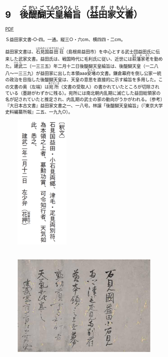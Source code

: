 # 9　<ruby>後<rt>ご</rt></ruby><ruby>醍<rt>だい</rt></ruby><ruby>醐<rt>ご</rt></ruby><ruby>天<rt>てん</rt></ruby><ruby>皇<rt>のう</rt></ruby><ruby>綸<rt>りん</rt></ruby><ruby>旨<rt>じ</rt></ruby>（<ruby>益<rt>ます</rt></ruby><ruby>田<rt>だ</rt></ruby><ruby>家<rt>け</rt></ruby><ruby>文<rt>もん</rt></ruby><ruby>書<rt>しょ</rt></ruby>）

<a href="../pdf/009.pdf" target="_blank">PDF</a>

Ｓ益田家文書‐○‐四。一通。縦三○・六cm、横四四・二cm。

益田家文書は、<ruby>石<rt>いわ</rt></ruby><ruby>見<rt>みの</rt></ruby><ruby>国<rt>くに</rt></ruby><ruby>益<rt>ます</rt></ruby><ruby>田荘<rt>だのしょう</rt></ruby>（島根県益田市）を中心とする武士団益田氏に伝来した武家文書。益田氏は、戦国時代に毛利氏に従い、近世には<ruby>萩<rt>はぎ</rt></ruby><ruby>藩家<rt>か</rt></ruby><ruby>老<rt>ろう</rt></ruby>を勤めた。<ruby>建<rt>けん</rt></ruby><ruby>武<rt>む</rt></ruby>二（一三三五）年二月十二日後醍醐天皇綸旨は、後醍醐天皇（一二八八〜一三三九）が益田家に出した本領aaa<ruby>安堵<rt>あんど</rt></ruby>の文書。鎌倉幕府を倒し公家一統の政治を目指した後醍醐天皇は、天皇の意思を直接的に示す綸旨を多用した。この文書の奥（左端）は<ruby>宛所<rt>あてどころ</rt></ruby>（文書の受取人）の書かれていたところが切除されている（墨跡がわずかに残る）。宛所には南北朝内乱期に滅亡した益田総領家の名が記されていたと推定され、内乱期の武士の家の動向がうかがわれる。〔参考〕『大日本古文書』益田家文書之一、一八号。林譲「後醍醐天皇綸旨」（『東京大学史料編纂所報』二五、一九九○）。

<figure>
    <img style="height: 400px" src="../img/009_text.png"/>
</figure>

<br/>

<figure>
    <img src="../img/009.jpeg"/>
</figure>